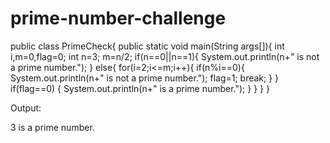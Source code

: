 # prime-number-challenge

public class PrimeCheck{
public static void main(String args[]){
int i,m=0,flag=0;
int n=3;
m=n/2;
if(n==0||n==1){
System.out.println(n+" is not a prime number.");
}
else{
for(i=2;i<=m;i++){
if(n%i==0){
System.out.println(n+" is not a prime number.");
flag=1;
break;
}
}
if(flag==0) { System.out.println(n+" is a prime number."); }
}
}
}

Output:

3 is a prime number.
